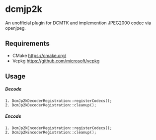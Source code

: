 # dcmjp2k

An unofficial plugin for DCMTK and implemention JPEG2000 codec via openjpeg.


## Requirements
- CMake https://cmake.org/
- Vcpkg https://github.com/microsoft/vcpkg


## Usage
##### Decode

  ```
  1. DcmJp2kDecoderRegistration::registerCodecs();
  2. DcmJp2kDecoderRegistration::cleanup();
  ```

##### Encode

   ```
   1. DcmJp2kEncoderRegistration::registerCodecs();
   2. DcmJp2kEncoderRegistration::cleanup();
   ```
